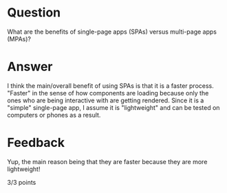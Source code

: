 # Question

What are the benefits of single-page apps (SPAs) versus multi-page apps (MPAs)?

# Answer
I think the main/overall benefit of using SPAs is that it is a faster process. "Faster" in the sense of how components are loading because only the ones who are being interactive with are getting rendered. Since it is a "simple" single-page app, I assume it is "lightweight" and can be tested on computers or phones as a result. 

# Feedback

Yup, the main reason being that they are faster because they are more lightweight!

3/3 points